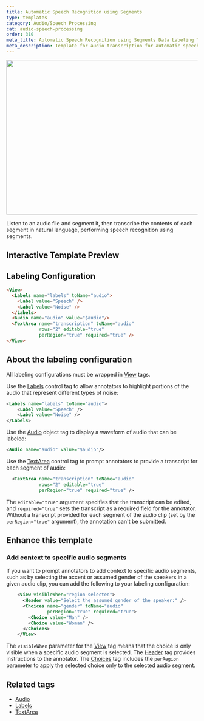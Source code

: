 ```yaml
---
title: Automatic Speech Recognition using Segments
type: templates
category: Audio/Speech Processing
cat: audio-speech-processing
order: 310
meta_title: Automatic Speech Recognition using Segments Data Labeling Template
meta_description: Template for audio transcription for automatic speech recognition segmentation use cases with Label Studio for your machine learning and data science projects.
---
```


<img src="/images/templates/automatic-speech-recognition-using-segments.png" alt="" class="gif-border" width="552px" height="408px" />

Listen to an audio file and segment it, then transcribe the contents of each segment in natural language, performing speech recognition using segments.

## Interactive Template Preview

<div id="main-preview"></div>

## Labeling Configuration

```html
<View>
  <Labels name="labels" toName="audio">
    <Label value="Speech" />
    <Label value="Noise" />
  </Labels>
  <Audio name="audio" value="$audio"/>
  <TextArea name="transcription" toName="audio"
            rows="2" editable="true"
            perRegion="true" required="true" />
</View>
```

## About the labeling configuration

All labeling configurations must be wrapped in [View](/tags/view.html) tags.

Use the [Labels](/tags/labels.html) control tag to allow annotators to highlight portions of the audio that represent different types of noise:
```xml
<Labels name="labels" toName="audio">
    <Label value="Speech" />
    <Label value="Noise" />
</Labels>
```

Use the [Audio](/tags/audio.html) object tag to display a waveform of audio that can be labeled:
```xml
<Audio name="audio" value="$audio"/>
```

Use the [TextArea](/tags/textarea.html) control tag to prompt annotators to provide a transcript for each segment of audio:
```xml
  <TextArea name="transcription" toName="audio"
            rows="2" editable="true"
            perRegion="true" required="true" />
```
The `editable="true"` argument specifies that the transcript can be edited, and `required="true"` sets the transcript as a required field for the annotator. Without a transcript provided for each segment of the audio clip (set by the `perRegion="true"` argument), the annotation can't be submitted.

## Enhance this template

### Add context to specific audio segments

If you want to prompt annotators to add context to specific audio segments, such as by selecting the accent or assumed gender of the speakers in a given audio clip, you can add the following to your labeling configuration:
```xml
    <View visibleWhen="region-selected">
      <Header value="Select the assumed gender of the speaker:" />
      <Choices name="gender" toName="audio"
               perRegion="true" required="true">
        <Choice value="Man" />
        <Choice value="Woman" />
      </Choices>
    </View>
```
The `visibleWhen` parameter for the [View](/tags/view.html) tag means that the choice is only visible when a specific audio segment is selected. The [Header](/tags/header.html) tag provides instructions to the annotator. The [Choices](/tags/choices.html) tag includes the `perRegion` parameter to apply the selected choice only to the selected audio segment. 


## Related tags

- [Audio](/tags/audio.html)
- [Labels](/tags/labels.html)
- [TextArea](/tags/textarea.html)
